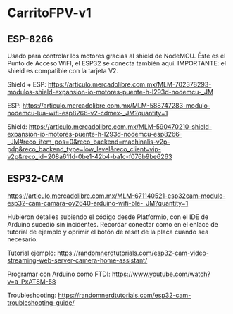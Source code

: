 # CarritoFPV-v1
## ESP-8266
Usado para controlar los motores gracias al shield de NodeMCU. Éste es el Punto de Acceso WiFI, el ESP32 se conecta también aquí. IMPORTANTE: el shield es compatible con la tarjeta V2.

Shield + ESP: https://articulo.mercadolibre.com.mx/MLM-702378293-modulos-shield-expansion-io-motores-puente-h-l293d-nodemcu-_JM

ESP: https://articulo.mercadolibre.com.mx/MLM-588747283-modulo-nodemcu-lua-wifi-esp8266-v2-cdmex-_JM?quantity=1

Shield: https://articulo.mercadolibre.com.mx/MLM-590470210-shield-expansion-io-motores-puente-h-l293d-nodemcu-esp8266-_JM#reco_item_pos=0&reco_backend=machinalis-v2p-pdp&reco_backend_type=low_level&reco_client=vip-v2p&reco_id=208a611d-0be1-42b4-ba1c-f076b9be6263





## ESP32-CAM
https://articulo.mercadolibre.com.mx/MLM-671140521-esp32cam-modulo-esp32-cam-camara-ov2640-arduino-wifi-ble-_JM?quantity=1

Hubieron detalles subiendo el código desde Platformio, con el IDE de Arduino sucedió sin incidentes. Recordar conectar como en el enlace de tutorial de ejemplo y oprimir el botón de reset de la placa cuando sea necesario. 

Tutorial ejemplo: https://randomnerdtutorials.com/esp32-cam-video-streaming-web-server-camera-home-assistant/

Programar con Arduino como FTDI: https://www.youtube.com/watch?v=a_PxAT8M-58

Troubleshooting: https://randomnerdtutorials.com/esp32-cam-troubleshooting-guide/
